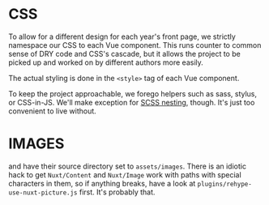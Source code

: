 # CSS

To allow for a different design for each year's front page, we strictly namespace our CSS to each Vue component.
This runs counter to common sense of DRY code and CSS's cascade, but it allows the project to be picked up and worked on by different authors more easily.

The actual styling is done in the `<style>` tag of each Vue component.

To keep the project approachable, we forego helpers such as sass, stylus, or CSS-in-JS. We'll make exception for [SCSS nesting](https://sass-lang.com/documentation/style-rules#nesting), though. It's just too convenient to live without.

# IMAGES

<nuxt-picture> and <nuxt-img> have their source directory set to `assets/images`. There is an idiotic hack to get `Nuxt/Content` and `Nuxt/Image` work with paths with special characters in them, so if anything breaks, have a look at `plugins/rehype-use-nuxt-picture.js` first. It's probably that.
